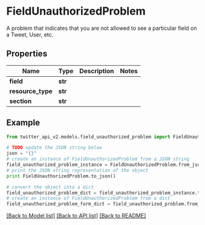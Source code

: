 # FieldUnauthorizedProblem

A problem that indicates that you are not allowed to see a particular field on a Tweet, User, etc.

## Properties
Name | Type | Description | Notes
------------ | ------------- | ------------- | -------------
**field** | **str** |  | 
**resource_type** | **str** |  | 
**section** | **str** |  | 

## Example

```python
from twitter_api_v2.models.field_unauthorized_problem import FieldUnauthorizedProblem

# TODO update the JSON string below
json = "{}"
# create an instance of FieldUnauthorizedProblem from a JSON string
field_unauthorized_problem_instance = FieldUnauthorizedProblem.from_json(json)
# print the JSON string representation of the object
print FieldUnauthorizedProblem.to_json()

# convert the object into a dict
field_unauthorized_problem_dict = field_unauthorized_problem_instance.to_dict()
# create an instance of FieldUnauthorizedProblem from a dict
field_unauthorized_problem_form_dict = field_unauthorized_problem.from_dict(field_unauthorized_problem_dict)
```
[[Back to Model list]](../README.md#documentation-for-models) [[Back to API list]](../README.md#documentation-for-api-endpoints) [[Back to README]](../README.md)


